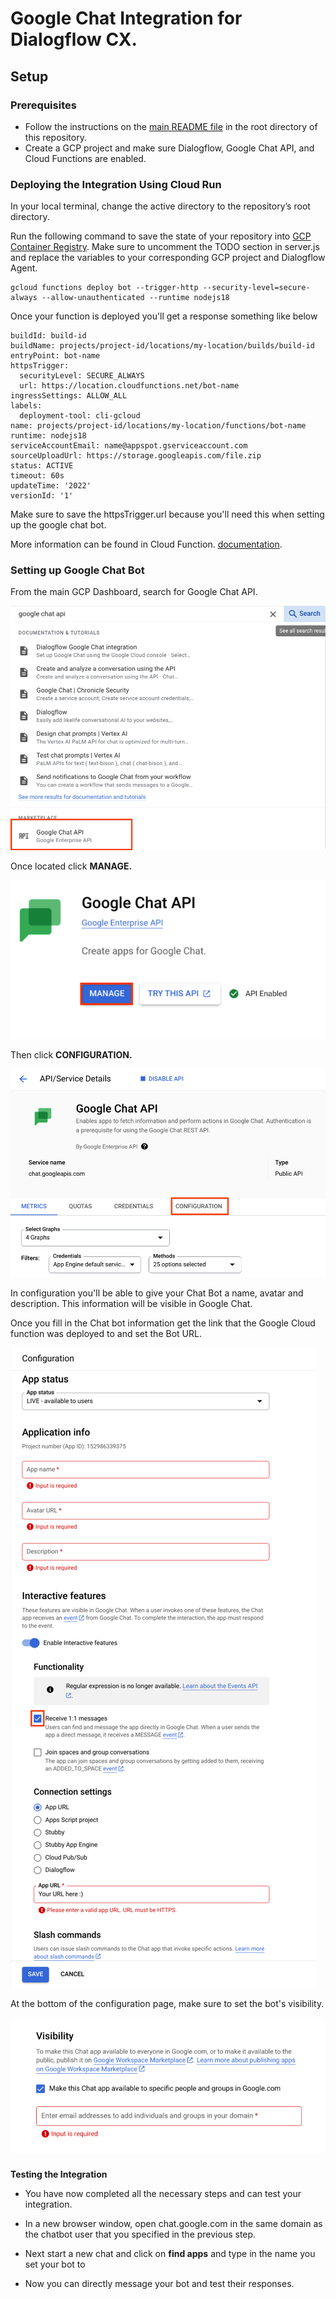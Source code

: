 # Google Chat Integration for Dialogflow CX.

## Setup

### Prerequisites

- Follow the instructions on the [main README file](https://github.com/GoogleCloudPlatform/dialogflow-integrations#readme) in the root directory of this repository.
- Create a GCP project and make sure Dialogflow, Google Chat API, and Cloud Functions are enabled.

### Deploying the Integration Using Cloud Run

In your local terminal, change the active directory to the repository’s root directory.

Run the following command to save the state of your repository into [GCP Container Registry](https://console.cloud.google.com/gcr/). Make sure to uncomment the TODO section in server.js and replace the variables to your corresponding GCP project and Dialogflow Agent. 

```shell
gcloud functions deploy bot --trigger-http --security-level=secure-always --allow-unauthenticated --runtime nodejs18
```

Once your function is deployed you'll get a response something like below 

```shell
buildId: build-id
buildName: projects/project-id/locations/my-location/builds/build-id
entryPoint: bot-name
httpsTrigger:
  securityLevel: SECURE_ALWAYS
  url: https://location.cloudfunctions.net/bot-name
ingressSettings: ALLOW_ALL
labels:
  deployment-tool: cli-gcloud
name: projects/project-id/locations/my-location/functions/bot-name
runtime: nodejs18
serviceAccountEmail: name@appspot.gserviceaccount.com
sourceUploadUrl: https://storage.googleapis.com/file.zip
status: ACTIVE
timeout: 60s
updateTime: '2022'
versionId: '1'

```

Make sure to save the httpsTrigger.url because you'll need this when setting up the google chat bot.

More information can be found in Cloud Function.
[documentation](https://cloud.google.com/functions/docs).

### Setting up Google Chat Bot

From the main GCP Dashboard, search for Google Chat API.

![alt text](images/google-chat-api-search.png)

Once located click **MANAGE.**

![alt text](images/select-manage.png)

Then click **CONFIGURATION.**

![alt text](images/configuration-select.png)

In configuration you'll be able to give your Chat Bot a name, avatar and description. This information will be visible in Google Chat. 

Once you fill in the Chat bot information get the link that the Google Cloud function was deployed to and set the Bot URL. 

![alt text](images/config1.png)

At the bottom of the configuration page, make sure to set the bot's visibility. 

![alt text](images/config2.png)

### 
**Testing the Integration**

*   You have now completed all the necessary steps and can test your integration.

*   In a new browser window, open chat.google.com in the same domain as the chatbot user that you specified in the previous step.

*   Next start a new chat and click on **find apps** and type in the name you set your bot to  

*   Now you can directly message your bot and test their responses.
